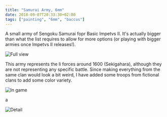 ```yaml
---
title: "Samurai Army, 6mm"
date: 2018-09-07T20:33:30+02:00
tags: ["painting", "6mm", "baccus"]
---
```


A small army of Sengoku Samurai fopr Basic Impetvs II. It's actually bigger than what the list requires to allow for more options (or playing with bigger armies once Impetvs II releases!).

![Full view](/img/sengoku_6mm_1.jpg)

This army represents the Ii forces around 1600 (Sekigahara), although they are not representing any specific battle. Since making everything from the same clan would look a bit weird, I have added some troops from fictional clans to add some color variety.


![In game](/img/sengoku_6mm_3.jpg)

a

![Detail](/img/sengoku_6mm_2.jpg)